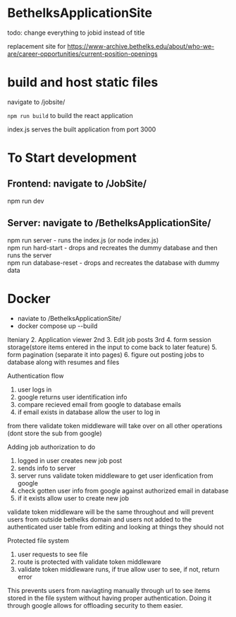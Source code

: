 # BethelksApplicationSite

todo: change everything to jobid instead of title

replacement site for https://www-archive.bethelks.edu/about/who-we-are/career-opportunities/current-position-openings

# build and host static files

navigate to /jobsite/

`npm run build` to build the react application

index.js serves the built application from port 3000

# To Start development
Frontend: navigate to /JobSite/ 
-
npm run dev

Server: navigate to /BethelksApplicationSite/ 
-
npm run server - runs the index.js (or node index.js)\
npm run hard-start - drops and recreates the dummy database and then runs the server \
npm run database-reset - drops and recreates the database with dummy data

# Docker
- naviate to /BethelksApplicationSite/
- docker compose up --build

Iteniary 
2. Application viewer 2nd
3. Edit job posts 3rd
4. form session storage(store items entered in the input to come back to later feature)
5. form pagination (separate it into pages)
6. figure out posting jobs to database along with resumes and files



Authentication flow

1. user logs in
2.  google returns user identification info
3. compare recieved email from google to database emails
4. if email exists in database allow the user to log in 

from there validate token middleware will take over on all other operations (dont store the sub from google)

Adding job authorization to do
1. logged in user creates new job post
2. sends info to server
3. server runs validate token middleware to get user idenfication from google
4. check gotten user info from google against authorized email in database
5. if it exists allow user to create new job

validate token middleware will be the same throughout and will prevent users from outside bethelks domain and users not added to the authenticated user table from editing and looking at things they should not

Protected file system
1. user requests to see file
2. route is protected with validate token middleware
3. validate token middleware runs, if true allow user to see, if not, return error

This prevents users from naviagting manually through url to see items stored in the file system without having proper authentication. Doing it through google allows for offloading security to them easier.
